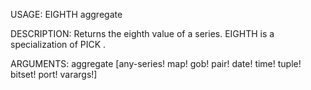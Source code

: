 USAGE:
     EIGHTH aggregate 

DESCRIPTION:
     Returns the eighth value of a series.
     EIGHTH is a specialization of PICK .

ARGUMENTS:
    aggregate [any-series! map! gob! pair! date! time! tuple! bitset! port! varargs!]
